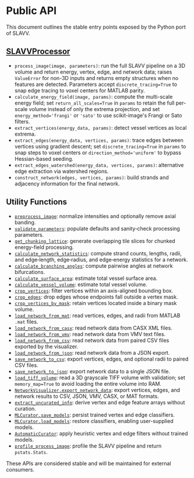# Public API

This document outlines the stable entry points exposed by the Python port of SLAVV.

## [SLAVVProcessor](../slavv-streamlit/src/vectorization_core.py)

- `process_image(image, parameters)`: run the full SLAVV pipeline on a 3D volume and return energy, vertex, edge, and network data; raises `ValueError` for non-3D inputs and returns empty structures when no features are detected. Parameters accept `discrete_tracing=True` to snap edge tracing to voxel centers for MATLAB parity.
- `calculate_energy_field(image, params)`: compute the multi-scale energy field; set `return_all_scales=True` in `params` to retain the full per-scale volume instead of only the extrema projection, and set `energy_method='frangi'` or `'sato'` to use scikit-image's Frangi or Sato filters.
- `extract_vertices(energy_data, params)`: detect vessel vertices as local extrema.
- `extract_edges(energy_data, vertices, params)`: trace edges between vertices using gradient descent; set `discrete_tracing=True` in `params` to snap steps to voxel centers or `direction_method='uniform'` to bypass Hessian-based seeding.
- `extract_edges_watershed(energy_data, vertices, params)`: alternative edge extraction via watershed regions.
- `construct_network(edges, vertices, params)`: build strands and adjacency information for the final network.

## Utility Functions

- [`preprocess_image`](../slavv-streamlit/src/vectorization_core.py): normalize intensities and optionally remove axial banding.
- [`validate_parameters`](../slavv-streamlit/src/vectorization_core.py): populate defaults and sanity‑check processing parameters.
- [`get_chunking_lattice`](../slavv-streamlit/src/vectorization_core.py): generate overlapping tile slices for chunked energy-field processing.
- [`calculate_network_statistics`](../slavv-streamlit/src/vectorization_core.py): compute strand counts, lengths, radii, and edge‑length, edge‑radius, and edge‑energy statistics for a network.
- [`calculate_branching_angles`](../slavv-streamlit/src/vectorization_core.py): compute pairwise angles at network bifurcations.
- [`calculate_surface_area`](../slavv-streamlit/src/vectorization_core.py): estimate total vessel surface area.
- [`calculate_vessel_volume`](../slavv-streamlit/src/vectorization_core.py): estimate total vessel volume.
- [`crop_vertices`](../slavv-streamlit/src/vectorization_core.py): filter vertices within an axis-aligned bounding box.
- [`crop_edges`](../slavv-streamlit/src/vectorization_core.py): drop edges whose endpoints fall outside a vertex mask.
- [`crop_vertices_by_mask`](../slavv-streamlit/src/vectorization_core.py): retain vertices located inside a binary mask volume.
- [`load_network_from_mat`](../slavv-streamlit/src/io_utils.py): read vertices, edges, and radii from MATLAB `.mat` files.
- [`load_network_from_casx`](../slavv-streamlit/src/io_utils.py): read network data from CASX XML files.
- [`load_network_from_vmv`](../slavv-streamlit/src/io_utils.py): read network data from VMV text files.
- [`load_network_from_csv`](../slavv-streamlit/src/io_utils.py): read network data from paired CSV files exported by the visualizer.
- [`load_network_from_json`](../slavv-streamlit/src/io_utils.py): read network data from a JSON export.
- [`save_network_to_csv`](../slavv-streamlit/src/io_utils.py): export vertices, edges, and optional radii to paired CSV files.
- [`save_network_to_json`](../slavv-streamlit/src/io_utils.py): export network data to a single JSON file.
- [`load_tiff_volume`](../slavv-streamlit/src/io_utils.py): read a 3D grayscale TIFF volume with validation; set `memory_map=True` to avoid loading the entire volume into RAM.
- [`NetworkVisualizer.export_network_data`](../slavv-streamlit/src/visualization.py): export vertices, edges, and network results to CSV, JSON, VMV, CASX, or MAT formats.
- [`extract_uncurated_info`](../slavv-streamlit/src/ml_curator.py): derive vertex and edge feature arrays without curation.
- [`MLCurator.save_models`](../slavv-streamlit/src/ml_curator.py): persist trained vertex and edge classifiers.
- [`MLCurator.load_models`](../slavv-streamlit/src/ml_curator.py): restore classifiers, enabling user-supplied models.
- [`AutomaticCurator`](../slavv-streamlit/src/ml_curator.py): apply heuristic vertex and edge filters without trained models.
- [`profile_process_image`](../slavv-streamlit/src/profiling.py): profile the SLAVV pipeline and return `pstats.Stats`.

These APIs are considered stable and will be maintained for external consumers.
